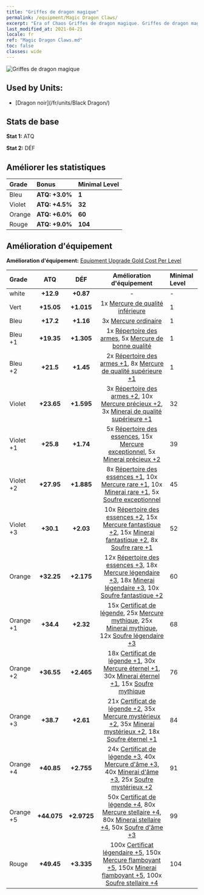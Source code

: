 ```yaml
---
title: "Griffes de dragon magique"
permalink: /equipment/Magic Dragon Claws/
excerpt: "Era of Chaos Griffes de dragon magique. Griffes de dragon magique"
last_modified_at: 2021-04-21
locale: fr
ref: "Magic Dragon Claws.md"
toc: false
classes: wide
---
```


  ![Griffes de dragon magique](/images/e/e_7071.png)

## Used by Units:

* [Dragon noir](/fr/units/Black Dragon/) 


## Stats de base
 **Stat 1:** ATQ

 **Stat 2:** DÉF

## Améliorer les statistiques

  |     Grade    |   Bonus | Minimal Level | 
  |:-------------|:--------|:--------------| 
  | Bleu | **ATQ: +3.0%** | **1** | 
  | Violet | **ATQ: +4.5%** | **32** | 
  | Orange | **ATQ: +6.0%** | **60** | 
  | Rouge | **ATQ: +9.0%** | **104** | 


## Amélioration d'équipement
 **Amélioration d'équipement:** [Equipment Upgrade Gold Cost Per Level](/equipment/EquipmentUpgradeCostPerLevel/) 

  |          Grade      | ATQ | DÉF | Amélioration d'équipement | Minimal Level |
  |:--------------------|:---------:|:---------:|:----------------:|:--------------|
  | white | **+12.9** | **+0.87** | - | - |
  | Vert | **+15.05** | **+1.015** | 1x [Mercure de qualité inférieure](/fr/Items/mat_2/) | 1 |
  | Bleu | **+17.2** | **+1.16** | 3x [Mercure ordinaire](/fr/Items/mat_8/) | 1 |
  | Bleu +1 | **+19.35** | **+1.305** | 1x [Répertoire des armes](/fr/Items/mat_18/), 5x [Mercure de bonne qualité](/fr/Items/mat_14/) | 1 |
  | Bleu +2 | **+21.5** | **+1.45** | 2x [Répertoire des armes +1](/fr/Items/mat_25/), 8x [Mercure de qualité supérieure +1](/fr/Items/mat_21/) | 1 |
  | Violet | **+23.65** | **+1.595** | 3x [Répertoire des armes +2](/fr/Items/mat_32/), 10x [Mercure précieux +2](/fr/Items/mat_28/), 3x [Minerai de qualité supérieure +1](/fr/Items/mat_19/) | 32 |
  | Violet +1 | **+25.8** | **+1.74** | 5x [Répertoire des essences](/fr/Items/mat_39/), 15x [Mercure exceptionnel](/fr/Items/mat_35/), 5x [Minerai précieux +2](/fr/Items/mat_26/) | 39 |
  | Violet +2 | **+27.95** | **+1.885** | 8x [Répertoire des essences +1](/fr/Items/mat_46/), 10x [Mercure rare +1](/fr/Items/mat_42/), 10x [Minerai rare +1](/fr/Items/mat_40/), 5x [Soufre exceptionnel](/fr/Items/mat_36/) | 45 |
  | Violet +3 | **+30.1** | **+2.03** | 10x [Répertoire des essences +2](/fr/Items/mat_53/), 15x [Mercure fantastique +2](/fr/Items/mat_49/), 15x [Minerai fantastique +2](/fr/Items/mat_47/), 8x [Soufre rare +1](/fr/Items/mat_43/) | 52 |
  | Orange | **+32.25** | **+2.175** | 12x [Répertoire des essences +3](/fr/Items/mat_60/), 18x [Mercure légendaire +3](/fr/Items/mat_56/), 18x [Minerai légendaire +3](/fr/Items/mat_54/), 10x [Soufre fantastique +2](/fr/Items/mat_50/) | 60 |
  | Orange +1 | **+34.4** | **+2.32** | 15x [Certificat de légende](/fr/Items/mat_67/), 25x [Mercure mythique](/fr/Items/mat_63/), 25x [Minerai mythique](/fr/Items/mat_61/), 12x [Soufre légendaire +3](/fr/Items/mat_57/) | 68 |
  | Orange +2 | **+36.55** | **+2.465** | 18x [Certificat de légende +1](/fr/Items/mat_74/), 30x [Mercure éternel +1](/fr/Items/mat_70/), 30x [Minerai éternel +1](/fr/Items/mat_68/), 15x [Soufre mythique](/fr/Items/mat_64/) | 76 |
  | Orange +3 | **+38.7** | **+2.61** | 21x [Certificat de légende +2](/fr/Items/mat_81/), 35x [Mercure mystérieux +2](/fr/Items/mat_77/), 35x [Minerai mystérieux +2](/fr/Items/mat_75/), 18x [Soufre éternel +1](/fr/Items/mat_71/) | 84 |
  | Orange +4 | **+40.85** | **+2.755** | 24x [Certificat de légende +3](/fr/Items/mat_88/), 40x [Mercure d'âme +3](/fr/Items/mat_84/), 40x [Minerai d'âme +3](/fr/Items/mat_82/), 25x [Soufre mystérieux +2](/fr/Items/mat_78/) | 91 |
  | Orange +5 | **+44.075** | **+2.9725** | 50x [Certificat de légende +4](/fr/Items/mat_95/), 80x [Mercure stellaire +4](/fr/Items/mat_91/), 80x [Minerai stellaire +4](/fr/Items/mat_89/), 50x [Soufre d'âme +3](/fr/Items/mat_85/) | 99 |
  | Rouge | **+49.45** | **+3.335** | 100x [Certificat légendaire +5](/fr/Items/mat_102/), 150x [Mercure flamboyant +5](/fr/Items/mat_98/), 150x [Minerai flamboyant +5](/fr/Items/mat_96/), 100x [Soufre stellaire +4](/fr/Items/mat_92/) | 104 |

